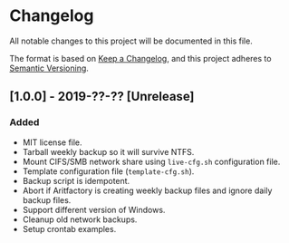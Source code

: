 # Changelog

All notable changes to this project will be documented in this file.

The format is based on [Keep a Changelog](https://keepachangelog.com/en/1.0.0/),
and this project adheres to [Semantic Versioning](https://semver.org/spec/v2.0.0.html).

## [1.0.0] - 2019-??-?? [Unrelease]

### Added

- MIT license file.
- Tarball weekly backup so it will survive NTFS.
- Mount CIFS/SMB network share using `live-cfg.sh` configuration file.
- Template configuration file (`template-cfg.sh`).
- Backup script is idempotent.
- Abort if Aritfactory is creating weekly backup files and ignore daily backup files.
- Support different version of Windows.
- Cleanup old network backups.
- Setup crontab examples.
